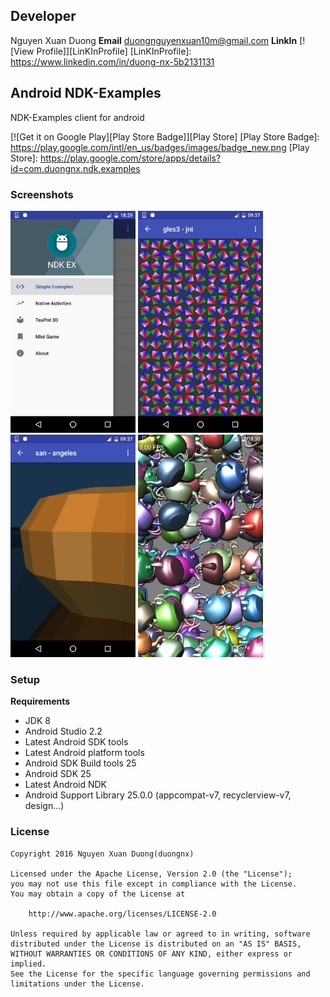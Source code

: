## Developer
Nguyen Xuan Duong
**Email**
duongnguyenxuan10m@gmail.com
**LinkIn**
[![View Profile]][LinKInProfile]
[LinKInProfile]: https://www.linkedin.com/in/duong-nx-5b2131131

## Android NDK-Examples
NDK-Examples client for android

[![Get it on Google Play][Play Store Badge]][Play Store]
[Play Store Badge]: https://play.google.com/intl/en_us/badges/images/badge_new.png
[Play Store]: https://play.google.com/store/apps/details?id=com.duongnx.ndk.examples

### Screenshots
<img src="screen-shots/1.png" width="200px" />
<img src="screen-shots/3.png" width="200px" />
<img src="screen-shots/4.png" width="200px" />
<img src="screen-shots/6.png" width="200px" />

### Setup
**Requirements**
- JDK 8
- Android Studio 2.2
- Latest Android SDK tools
- Latest Android platform tools
- Android SDK Build tools 25
- Android SDK 25
- Latest Android NDK
- Android Support Library 25.0.0 (appcompat-v7, recyclerview-v7, design...)

### License
    Copyright 2016 Nguyen Xuan Duong(duongnx)
    
    Licensed under the Apache License, Version 2.0 (the "License");
    you may not use this file except in compliance with the License.
    You may obtain a copy of the License at
    
        http://www.apache.org/licenses/LICENSE-2.0
    
    Unless required by applicable law or agreed to in writing, software
    distributed under the License is distributed on an "AS IS" BASIS,
    WITHOUT WARRANTIES OR CONDITIONS OF ANY KIND, either express or implied.
    See the License for the specific language governing permissions and
    limitations under the License.
    
